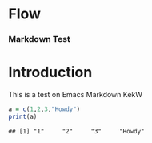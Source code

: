Flow
================

### Markdown Test

# Introduction

This is a test on Emacs Markdown KekW

``` r
a = c(1,2,3,"Howdy")
print(a)
```

    ## [1] "1"     "2"     "3"     "Howdy"

